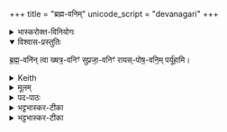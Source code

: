 +++
title = "ब्रह्म-वनिम्"
unicode_script = "devanagari"
+++

<details><summary>भास्करोक्त-विनियोगः</summary>

14प्रदक्षिणं पुरीषेण पर्यूहति - ब्रह्मवनिमिति ॥
</details>
<details open><summary>विश्वास-प्रस्तुतिः</summary>

ब्र॒ह्म॒-वनि॑न् त्वा  ख्षत्र॒-वनिꣳ॑ सुप्रजा॒-वनिꣳ॑ रायस्-पोष॒-वनि॒म् पर्यू॑हामि।
</details>

<details><summary>Keith</summary>

Thee that art winner of Brahmans, winner of nobles, winner of fair offspring, winner of increase of wealth, I close in.
</details>

<details><summary>मूलम्</summary>

ब्र॒ह्म॒वनि॑न्त्वा  ख्षत्र॒वनिꣳ॑ सुप्रजा॒वनिꣳ॑ रायस्पोष॒वनि॒म्पर्यू॑हामि।
</details>

<details><summary>पद-पाठः</summary>

ब्र॒ह्म॒वनि॒मिति॑ ब्रह्म-वनि॑म् । त्वा॒ ।  
ख्ष॒त्र॒वनि॒मिति॑ ख्षत्र-वनि॑म् ।  
सु॒प्र॒जा॒वनि॒मिति॑ सुप्रजा-वनि॑म् ।   
रा॒य॒स्पो॒ष॒वनि॒मिति॑ रायस्पोष-वनि॑म् । परीति॑ । ऊ॒हा॒मि॒ ।  
</details>

<details><summary>भट्टभास्कर-टीका</summary>

ब्रह्म ब्राह्मणान्वनति सम्भजत इति ब्रह्मवनिः । 'छन्दसि वनसनरक्षिमथाम्' इतीन्प्रत्ययः, कृदुत्तरपदप्रकृतिस्वरत्वम् । एवं क्षत्रवनिं सप्रजावनिं रायस्पोषवनिमिति । 'षष्ठ्या आक्रोशे' इत्यनाक्रोशेपि बहुलवचनात् षष्ठ्या अलुक्, 'षष्ठ्याः पतिपुत्र' इति विसर्जनीयस्य सत्वम् । एवंगुणां त्वामौदुम्बरीं परितस्सर्वत ऊहामि स्थापयामि, पुरीषेणावटं पूरयित्वा स्थिरां करोमीत्यर्थः । 'उपसर्गादस्यत्यूह्योर्वा वचनम्' इति परस्मैपदम् ॥
</details>

<details><summary>भट्टभास्कर-टीका</summary>

14प्रदक्षिणं पुरीषेण पर्यूहति - ब्रह्मवनिमिति ॥ व्याख्यातम् ॥
</details>